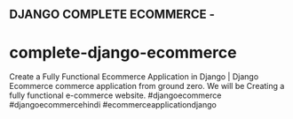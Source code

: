 
## DJANGO COMPLETE ECOMMERCE - 
# complete-django-ecommerce
Create a Fully Functional Ecommerce Application in Django | Django Ecommerce commerce application from ground zero. We will be Creating a fully functional e-commerce website. #djangoecommerce #djangoecommercehindi #ecommerceapplicationdjango




